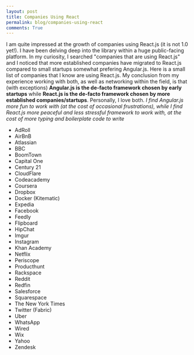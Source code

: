 ```yaml
---
layout: post
title: Companies Using React
permalink: blog/companies-using-react
comments: True
---
```


I am quite impressed at the growth of companies using React.js (it is not 1.0 yet!). I have been delving deep into the library within a huge public-facing platform. In my curiosity, I searched "companies that are using React.js" and I noticed that more established companies have migrated to React.js compared to small startups somewhat prefering Angular.js. Here is a small list of companies that I know are using React.js. My conclusion from my experience working with both, as well as networking within the field, is that (with exceptions) **Angular.js is the de-facto framework chosen by early startups** while **React.js is the de-facto framework chosen by more established companies/startups**. Personally, I love both. *I find Angular.js more fun to work with (at the cost of occasional frustrations), while I find React.js more peaceful and less stressful framework to work with, at the cost of more typing and boilerplate code to write*

- AdRoll
- AirBnB
- Atlassian
- BBC
- BoomTown
- Capital One
- Century 21
- CloudFlare
- Codeacademy
- Coursera
- Dropbox
- Docker (Kitematic)
- Expedia
- Facebook
- Feedly
- Flipboard
- HipChat
- Imgur
- Instagram
- Khan Academy
- Netflix
- Periscope
- Producthunt
- Rackspace
- Reddit
- Redfin
- Salesforce
- Squarespace
- The New York Times
- Twitter (Fabric)
- Uber
- WhatsApp
- Wired
- Wix
- Yahoo
- Zendesk
